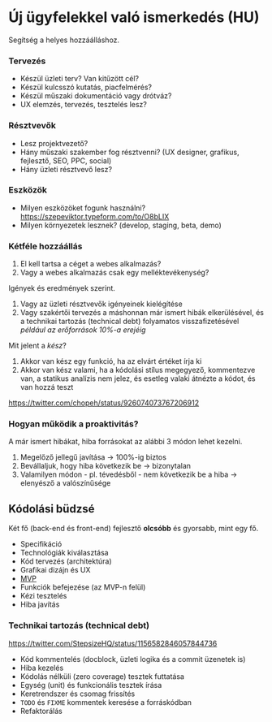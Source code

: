 # Új ügyfelekkel való ismerkedés (HU)

Segítség a helyes hozzáálláshoz.

### Tervezés

- Készül üzleti terv? Van kitűzött cél?
- Készül kulcsszó kutatás, piacfelmérés?
- Készül műszaki dokumentáció vagy drótváz?
- UX elemzés, tervezés, tesztelés lesz?

### Résztvevők

- Lesz projektvezető?
- Hány műszaki szakember fog résztvenni? (UX designer, grafikus, fejlesztő, SEO, PPC, social)
- Hány üzleti résztvevő lesz?

### Eszközök

- Milyen eszközöket fogunk használni?
  https://szepeviktor.typeform.com/to/O8bLIX
- Milyen környezetek lesznek? (develop, staging, beta, demo)

### Kétféle hozzáállás

1. El kell tartsa a céget a webes alkalmazás?
2. Vagy a webes alkalmazás csak egy melléktevékenység?

Igények és eredmények szerint.

1. Vagy az üzleti résztvevők igényeinek kielégítése
2. Vagy szakértői tervezés a máshonnan már ismert hibák elkerülésével,
   és a technikai tartozás (technical debt) folyamatos visszafizetésével
   _például az erőforrások 10%-a erejéig_

Mit jelent a _kész_?

1. Akkor van kész egy funkció, ha az elvárt értéket írja ki
2. Akkor van kész valami, ha a kódolási stílus megegyező, kommentezve van, a statikus analízis nem jelez,
   és esetleg valaki átnézte a kódot, és van hozzá teszt

https://twitter.com/chopeh/status/926074073767206912

### Hogyan működik a proaktivitás?

A már ismert hibákat, hiba forrásokat az alábbi 3 módon lehet kezelni.

1. Megelőző jellegű javítása → 100%-ig biztos
2. Bevállaljuk, hogy hiba következik be → bizonytalan
3. Valamilyen módon - pl. tévedésből - nem következik be a hiba → elenyésző a valószínűsége


## Kódolási büdzsé

Két fő (back-end és front-end) fejlesztő **olcsóbb** és gyorsabb, mint egy fő.

- Specifikáció
- Technológiák kiválasztása
- Kód tervezés (architektúra)
- Grafikai dizájn és UX
- [MVP](https://en.wikipedia.org/wiki/Minimum_viable_product)
- Funkciók befejezése (az MVP-n felül)
- Kézi tesztelés
- Hiba javítás

### Technikai tartozás (technical debt)

https://twitter.com/StepsizeHQ/status/1156582846057844736

- Kód kommentelés (docblock, üzleti logika és a commit üzenetek is)
- Hiba kezelés
- Kódolás nélküli (zero coverage) tesztek futtatása
- Egység (unit) és funkcionális tesztek írása
- Keretrendszer és csomag frissítés
- `TODO` és `FIXME` kommentek keresése a forráskódban
- Refaktorálás
